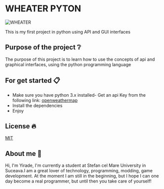 # WHEATER PYTON
![WHEATER](https://cdn-icons-png.flaticon.com/512/1163/1163661.png)

This is my first project in python using API and GUI interfaces

## Purpose of the project ❔
The purpose of this project is to learn how to use the concepts of api and graphical interfaces, using the python programming language

## For get started 📋
- Make sure you have python 3.x installed- Get an api Key from the following link: [openweathermap](https://home.openweathermap.org/users/sign_up)
- Install the dependencies
- Enjoy

## License 🔥
[MIT](https://choosealicense.com/licenses/mit/)

## About me 👋

Hi, I'm Yirade, I'm currently a student at Stefan cel Mare University in Suceava.I am a great lover of technology, programming, modding, game development. At the moment I am still in the beginning, but I hope I can one day become a real programmer, but until then you  take care of yourself!

